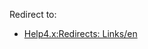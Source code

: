 <!-- Help4.x:Components_Redirect_Manager -->

Redirect to:

- [Help4.x:Redirects:
  Links/en](https://docs.joomla.org/Help4.x:Redirects:_Links/en "Help4.x:Redirects: Links/en")
